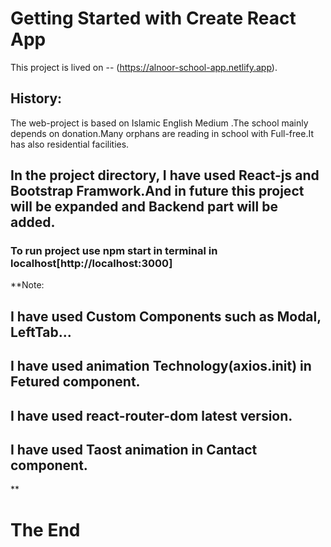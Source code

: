 # Getting Started with Create React App

This project is lived on -- (https://alnoor-school-app.netlify.app).

## History:
The web-project is based on Islamic English Medium .The school mainly depends on donation.Many orphans are reading in school with Full-free.It has also residential facilities.

## In the project directory, I have used React-js and Bootstrap Framwork.And in future this project will be expanded and Backend part will be added.

### To run project use  npm start in terminal in localhost[http://localhost:3000]

**Note:
 ## I have used Custom Components such as Modal, LeftTab...
 ## I have used animation Technology(axios.init) in Fetured component.
  ## I have used react-router-dom latest version.
  ##   I have used Taost animation in Cantact component.
**
# The End